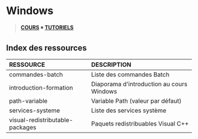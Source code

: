 # Windows

> [**COURS**](https://www.youtube.com/playlist?list=PLrSOXFDHBtfFl6k7dLGdm3vrqYufjpwBw) ◾ [**TUTORIELS**](https://www.youtube.com/playlist?list=PLrSOXFDHBtfFrcRVrJ2ELX2_160l_CpQd)

## Index des ressources

|RESSOURCE|DESCRIPTION|
|:--|:--|
|commandes-batch|Liste des commandes Batch|
|introduction-formation|Diaporama d'introduction au cours Windows|
|path-variable|Variable Path (valeur par défaut)|
|services-systeme|Liste des services système|
|visual-redistributable-packages|Paquets redistribuables Visual C++|
